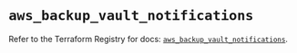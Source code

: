 # `aws_backup_vault_notifications`

Refer to the Terraform Registry for docs: [`aws_backup_vault_notifications`](https://registry.terraform.io/providers/hashicorp/aws/5.45.0/docs/resources/backup_vault_notifications).
